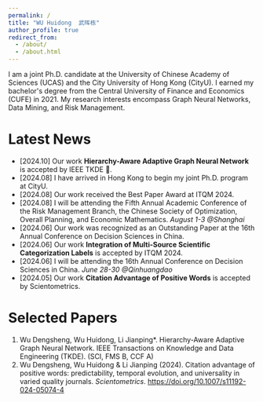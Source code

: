 ```yaml
---
permalink: /
title: "WU Huidong  武晖栋"
author_profile: true
redirect_from: 
  - /about/
  - /about.html
---
```


I am a joint Ph.D. candidate at the University of Chinese Academy of Sciences (UCAS) and the City University of Hong Kong (CityU). I earned my bachelor's degree from the Central University of Finance and Economics (CUFE) in 2021. My research interests encompass Graph Neural Networks, Data Mining, and Risk Management.


Latest News
======
- [2024.10] Our work **Hierarchy-Aware Adaptive Graph Neural Network** is accepted by IEEE TKDE 🎉.
- [2024.08] I have arrived in Hong Kong to begin my joint Ph.D. program at CityU.
- [2024.08] Our work received the Best Paper Award at ITQM 2024.
- [2024.08] I will be attending the Fifth Annual Academic Conference of the Risk Management Branch, the Chinese Society of Optimization, Overall Planning, and Economic Mathematics. *August 1-3 @Shanghai*
- [2024.06] Our work was recognized as an Outstanding Paper at the 16th Annual Conference on Decision Sciences in China.
- [2024.06] Our work **Integration of Multi-Source Scientific Categorization Labels** is accepted by ITQM 2024. 
- [2024.06] I will be attending the 16th Annual Conference on Decision Sciences in China. *June 28-30 @Qinhuangdao*
- [2024.05] Our work **Citation Advantage of Positive Words** is accepted by Scientometrics.


Selected Papers
======
1. Wu Dengsheng, Wu Huidong, Li Jianping*. Hierarchy-Aware Adaptive Graph Neural Network. IEEE Transactions on Knowledge and Data Engineering (TKDE). (SCI, FMS B, CCF A)
2. Wu Dengsheng, Wu Huidong & Li Jianping (2024). Citation advantage of positive words: predictability, temporal evolution, and universality in varied quality journals. *Scientometrics*. https://doi.org/10.1007/s11192-024-05074-4

